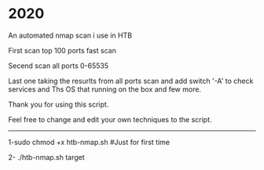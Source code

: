 # 2020
An automated nmap scan i use in HTB 

First scan top 100 ports fast scan

Secend scan all ports 0-65535

Last one taking the resurlts from all ports scan and add switch '-A' to check services and 
Ths OS that running on the box and few more.

Thank you for using this script.

Feel free to change and edit your own techniques to the script.


--------------------------

1-sudo chmod +x htb-nmap.sh   #Just for first time 

2- ./htb-nmap.sh target


